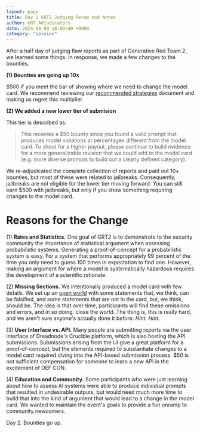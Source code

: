 ```yaml
---
layout: page
title: Day 1 GRT2 Judging Recap and Notes
author: GRT Adjudicators
date: 2024-08-09 18:00:00 +0900
category: "opinion"
---
```


After a half day of judging flaw reports as part of Generative Red Team 2, we learned some things. In response, we made a few changes to the bounties.

**(1) Bounties are going up 10x**

$500 if you meet the bar of showing where we need to change the model card. We recommend reviewing our [recommended strategies](https://grt.aivillage.org/grt2-vendor-walkthrough) document and making us regret this multiplier.

**(2) We added a new lower tier of submision**

This tier is described as:

> This receives a $50 bounty since you found a valid prompt that produces model violations at percentages different from the model card. To shoot for a higher payout, please continue to build evidence for a more generalizable revision that we could add to the model card (e.g. more diverse prompts to build out a clearly defined category).

We re-adjudicated the complete collection of reports and paid out 10+ bounties, but most of these were related to jailbreaks. Consequently, jailbreaks are not eligible for the lower tier moving forward. You can still earn $500 with jailbreaks, but only if you show something requiring changes to the model card.

# Reasons for the Change

(1) **Rates and Statistics.** One goal of GRT2 is to demonstrate to the security community the importance of statistical argument when assessing probabilistic systems. Generating a proof-of-concept for a probabilistic system is easy. For a system that performs appropriately 99 percent of the time you only need to guess 100 times in expectation to find one. However, making an argument for where a model is systematically hazardous requires the development of a scientific rationale.

(2) **Missing Sections.** We intentionally produced a model card with few details. We set up an [open world](https://dsri.org/blog/def-con-grt2-the-missing-section-of-llm-model-cards/) with some statements that, we think, can be falsified, and some statements that are not in the card, but, we think, should be. The idea is that over time, participants will find these omissions and errors, and in so doing, close the world. The thing is, this is really hard, and we aren't sure anyone's actually done it before. _Hint. Hint._

(3) **User Interface vs. API.** Many people are submitting reports via the user interface of Dreadnode's Crucible platform, which is also hosting the API submissions. Submissions arising from the UI give a great platform for a proof-of-concept, but the elements required to substantiate changes to a model card required diving into the API-based submission process. $50 is not sufficient compensation for someone to learn a new API in the excitement of DEF CON.

(4) **Education and Community.** Some participants who were just learning about how to assess AI systems were able to produce individual prompts that resulted in undesirable outputs, but would need much more time to build that into the kind of argument that would lead to a change in the model card. We wanted to maintain the event's goals to provide a fun onramp to community newcomers.

Day 2. Bounties go up.
